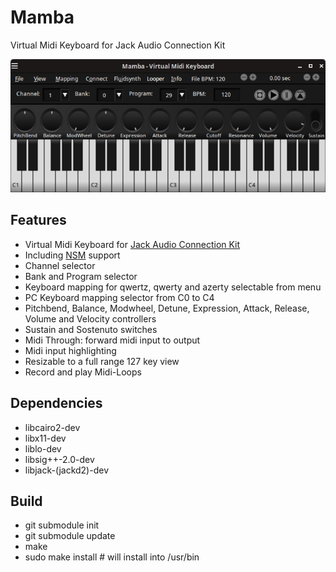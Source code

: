 # Mamba
Virtual Midi Keyboard for Jack Audio Connection Kit

![Mamba](https://github.com/brummer10/Mamba/raw/master/Mamba.png)


## Features

- Virtual Midi Keyboard for [Jack Audio Connection Kit](https://jackaudio.org/)
- Including [NSM](https://linuxaudio.github.io/new-session-manager/) support
- Channel selector
- Bank and Program selector
- Keyboard mapping for qwertz, qwerty and azerty selectable from menu
- PC Keyboard mapping selector from C0 to C4
- Pitchbend, Balance, Modwheel, Detune, Expression, Attack, Release, Volume and Velocity controllers
- Sustain and Sostenuto switches
- Midi Through: forward midi input to output
- Midi input highlighting
- Resizable to a full range 127 key view
- Record and play Midi-Loops 

## Dependencies

- libcairo2-dev
- libx11-dev
- liblo-dev
- libsig++-2.0-dev
- libjack-(jackd2)-dev

## Build

- git submodule init
- git submodule update
- make
- sudo make install # will install into /usr/bin
